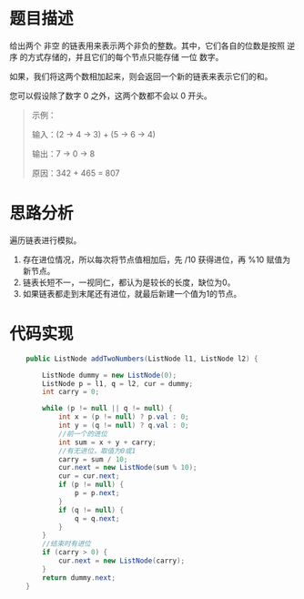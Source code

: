 # 题目描述
给出两个 非空 的链表用来表示两个非负的整数。其中，它们各自的位数是按照 逆序 的方式存储的，并且它们的每个节点只能存储 一位 数字。

如果，我们将这两个数相加起来，则会返回一个新的链表来表示它们的和。

您可以假设除了数字 0 之外，这两个数都不会以 0 开头。

> 示例：
> 
> 输入：(2 -> 4 -> 3) + (5 -> 6 -> 4)
> 
> 输出：7 -> 0 -> 8
> 
> 原因：342 + 465 = 807

# 思路分析
遍历链表进行模拟。

1. 存在进位情况，所以每次将节点值相加后，先 /10 获得进位，再 %10 赋值为新节点。
2. 链表长短不一，一视同仁，都认为是较长的长度，缺位为0。
3. 如果链表都走到末尾还有进位，就最后新建一个值为1的节点。


# 代码实现
```java
    public ListNode addTwoNumbers(ListNode l1, ListNode l2) {

        ListNode dummy = new ListNode(0);
        ListNode p = l1, q = l2, cur = dummy;
        int carry = 0;

        while (p != null || q != null) {
            int x = (p != null) ? p.val : 0;
            int y = (q != null) ? q.val : 0;
            //前一个的进位
            int sum = x + y + carry;
            //有无进位，取值为0或1
            carry = sum / 10;
            cur.next = new ListNode(sum % 10);
            cur = cur.next;
            if (p != null) {
                p = p.next;
            }
            if (q != null) {
                q = q.next;
            }
        }
        //结束时有进位
        if (carry > 0) {
            cur.next = new ListNode(carry);
        }
        return dummy.next;
    }
```